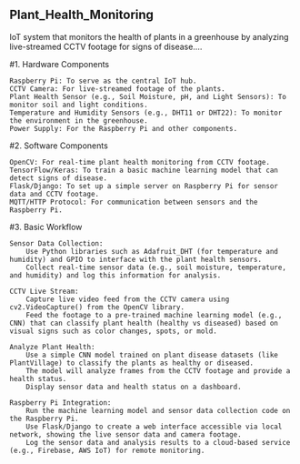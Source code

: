 ## Plant_Health_Monitoring
IoT system that monitors the health of plants in a greenhouse by analyzing live-streamed CCTV footage for signs of disease....

#1. Hardware Components

    Raspberry Pi: To serve as the central IoT hub.
    CCTV Camera: For live-streamed footage of the plants.
    Plant Health Sensor (e.g., Soil Moisture, pH, and Light Sensors): To monitor soil and light conditions.
    Temperature and Humidity Sensors (e.g., DHT11 or DHT22): To monitor the environment in the greenhouse.
    Power Supply: For the Raspberry Pi and other components.

#2. Software Components

    OpenCV: For real-time plant health monitoring from CCTV footage.
    TensorFlow/Keras: To train a basic machine learning model that can detect signs of disease.
    Flask/Django: To set up a simple server on Raspberry Pi for sensor data and CCTV footage.
    MQTT/HTTP Protocol: For communication between sensors and the Raspberry Pi.

#3. Basic Workflow

    Sensor Data Collection:
        Use Python libraries such as Adafruit_DHT (for temperature and humidity) and GPIO to interface with the plant health sensors.
        Collect real-time sensor data (e.g., soil moisture, temperature, and humidity) and log this information for analysis.

    CCTV Live Stream:
        Capture live video feed from the CCTV camera using cv2.VideoCapture() from the OpenCV library.
        Feed the footage to a pre-trained machine learning model (e.g., CNN) that can classify plant health (healthy vs diseased) based on visual signs such as color changes, spots, or mold.

    Analyze Plant Health:
        Use a simple CNN model trained on plant disease datasets (like PlantVillage) to classify the plants as healthy or diseased.
        The model will analyze frames from the CCTV footage and provide a health status.
        Display sensor data and health status on a dashboard.

    Raspberry Pi Integration:
        Run the machine learning model and sensor data collection code on the Raspberry Pi.
        Use Flask/Django to create a web interface accessible via local network, showing the live sensor data and camera footage.
        Log the sensor data and analysis results to a cloud-based service (e.g., Firebase, AWS IoT) for remote monitoring.
